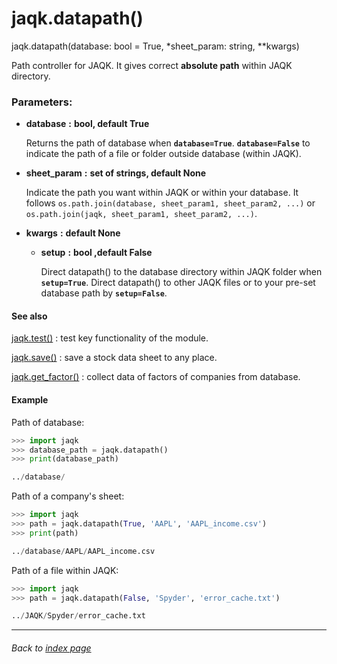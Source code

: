 # jaqk.datapath()

jaqk.datapath(database: bool = True, *sheet_param: string, **kwargs)

Path controller for JAQK. It gives correct **absolute path** within JAQK directory.


### Parameters:

- **database** **:** **bool, default True**
    
    Returns the path of database when **`database=True`**. 
    **`database=False`** to indicate the path of a file or folder outside database (within JAQK).
   
- **sheet_param** **:** **set of strings, default None**
    
    Indicate the path you want within JAQK or within your database.
    It follows `os.path.join(database, sheet_param1, sheet_param2, ...)`
    or `os.path.join(jaqk, sheet_param1, sheet_param2, ...)`.
 
- **kwargs** **:** **default None**
    
    - **setup** **:** **bool ,default False**
        
        Direct datapath() to the database directory within JAQK folder when **`setup=True`**.
        Direct datapath() to other JAQK files or to your pre-set database path by **`setup=False`**.


#### See also

[jaqk.test()](../installation/jaqk.test.md) : test key functionality of the module.

[jaqk.save()](./jaqk.save.md) : save a stock data sheet to any place. 

[jaqk.get_factor()](./jaqk.get_factor.md) : collect data of factors of companies from database.


#### Example

Path of database:
```python
>>> import jaqk
>>> database_path = jaqk.datapath()
>>> print(database_path)

../database/
```

Path of a company's sheet: 
```python
>>> import jaqk
>>> path = jaqk.datapath(True, 'AAPL', 'AAPL_income.csv')
>>> print(path)

../database/AAPL/AAPL_income.csv
```

Path of a file within JAQK:
```python
>>> import jaqk
>>> path = jaqk.datapath(False, 'Spyder', 'error_cache.txt')

../JAQK/Spyder/error_cache.txt
```

----

###### Back to [index page](../index.md)